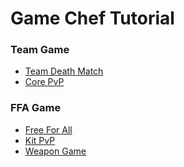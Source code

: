 # Game Chef Tutorial

### Team Game
 - [Team  Death Match](https://github.com/cafett/game_chef/tree/master/tutorials/TeamDeathMatch/)
 - [Core PvP]()

### FFA Game
 - [Free For All]()
 - [Kit PvP]()
 - [Weapon Game]()
